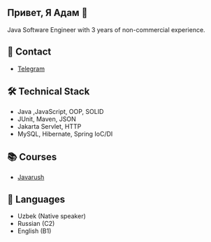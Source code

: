 ## Привет, Я Адам 👋
Java Software Engineer with 3 years of non-commercial experience. 

## 📱 Contact
*   [Telegram](https://t.me/adm_sayd)

## 🛠 Technical Stack
*   Java ,JavaScript, OOP, SOLID
*   JUnit, Maven, JSON
*   Jakarta Servlet, HTTP
*   MySQL,  Hibernate,  Spring IoC/DI

## 📚 Courses 
*   [Javarush](https://javarush.com)

## 👥 Languages
*   Uzbek (Native speaker)
*   ‎Russian (C2)
*   English (B1)

